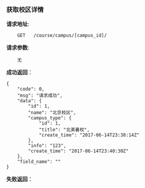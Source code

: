### 获取校区详情


**请求地址**:
```
    GET   /course/campus/[campus_id]/
```

**请求参数**:
```
    无
```

**成功返回**：
```
{
    "code": 0,
    "msg": "请求成功",
    "data": {
        "id": 1,
        "name": "北京校区",
        "campus_type": {
            "id": 1,
            "title": "北美暑校",
            "create_time": "2017-06-14T23:38:14Z"
        },
        "info": "123",
        "create_time": "2017-06-14T23:40:30Z"
    },
    "field_name": ""
}
```

**失败返回**：
```

```